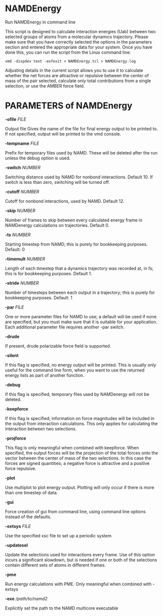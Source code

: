 # NAMDEnergy
Run NAMDEnergy in command line

This script is designed to calculate interaction energies (Uab) between two selected groups of atoms from a molecular dynamics trajectory. Please make sure that you have correctly selected the options in the parameters section and entered the appropriate data for your system. Once you have done this, you can run the script from the Linux command line:

    vmd -dispdev text -eofexit < NAMDEnergy.tcl > NAMDEnergy.log

Adjusting details in the current script allows you to use it to calculate whether the net forces are attractive or repulsive between the  center of mass of the pair selected, calculate only total contributions from a single selection, or use the AMBER force field.

#   PARAMETERS of NAMDEnergy    


**-ofile** *FILE*

Output file Gives the name of the file for final energy output to be printed to. If not specified, output will be printed to the vmd console.

**-tempname** *FILE* 

Prefix for temporary files used by NAMD. These will be deleted after the run unless the debug option is used.

**-switch** *NUMBER* 

Switching distance used by NAMD for nonbond interactions. Default 10. If switch is less than zero, switching will be turned off.

**-cutoff** *NUMBER*

Cutoff for nonbond interactions, used by NAMD. Default 12.

**-skip** *NUMBER* 

Number of frames to skip between every calculated energy frame in NAMDenergy calculations on trajectories. Default 0.

**-ts** *NUMBER*

Starting timestep from NAMD; this is purely for bookkeeping purposes. Default: 0

**-timemult** *NUMBER*

Length of each timestep that a dynamics trajectory was recorded at, in fs; this is for bookkeeping purposes. Default 1.

**-stride** *NUMBER*

Number of timesteps between each output in a trajectory; this is purely for bookkeeping purposes. Default: 1

**-par** *FILE*

One or more parameter files for NAMD to use; a default will be used if none are specified, but you must make sure that it is suitable for your application. Each additional parameter file requires another -par switch.

**-drude**

If present, drude polarizable force field is supported.

**-silent**

If this flag is specified, no energy output will be printed. This is usually only useful for the command line form, when you want to use the returned energy lists as part of another function.

**-debug**

If this flag is specified, temporary files used by NAMDenergy will not be deleted.

**-keepforce**

If this flag is specified, information on force magnitudes will be included in the output from interaction calculations. This only applies for calculating the interaction between two selections.

**-projforce** 

This flag is only meaningful when combined with keepforce. When specified, the output forces will be the projection of the total forces onto the vector between the center of mass of the two selections. In this case the forces are signed quantities; a negative force is attractive and a positive force repulsive.

**-plot** 

Use multiplot to plot energy output. Plotting will only occur if there is more than one timestep of data.

**-gui**

Force creation of gui from command line, using command line options instead of the defaults. 

**-extsys** *FILE*

Use the specified xsc file to set up a periodic system

**-updatesel** 

Update the selections used for interactions every frame. Use of this option incurs a significant slowdown, but is needed if one or both of the selections contain different sets of atoms in different frames.

**-pme** 

Run energy calculations with PME. Only meaningful when combined with -extsys

**-exe** */path/to/namd2*

Explicitly set the path to the NAMD multicore executable 
